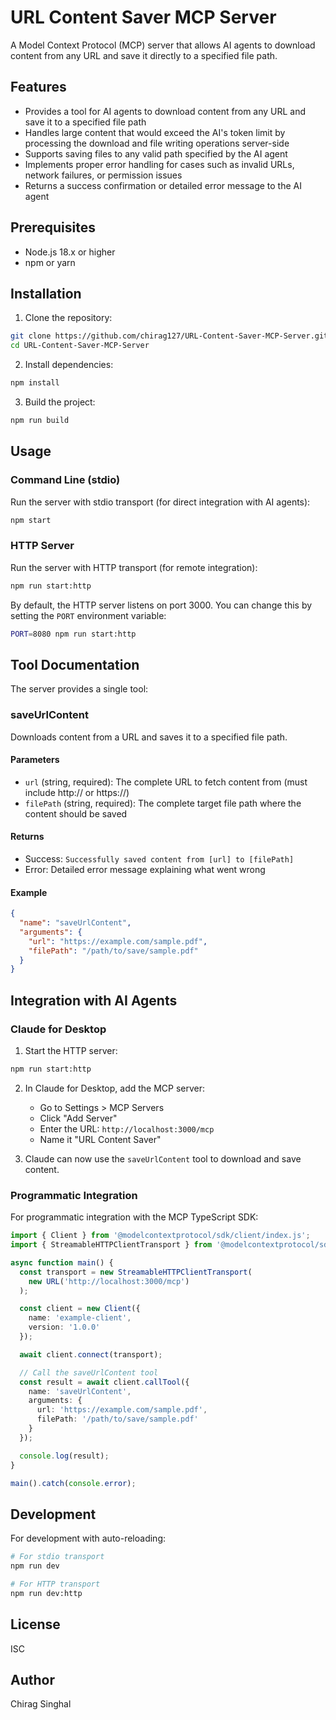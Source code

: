 # URL Content Saver MCP Server

A Model Context Protocol (MCP) server that allows AI agents to download content from any URL and save it directly to a specified file path.

## Features

- Provides a tool for AI agents to download content from any URL and save it to a specified file path
- Handles large content that would exceed the AI's token limit by processing the download and file writing operations server-side
- Supports saving files to any valid path specified by the AI agent
- Implements proper error handling for cases such as invalid URLs, network failures, or permission issues
- Returns a success confirmation or detailed error message to the AI agent

## Prerequisites

- Node.js 18.x or higher
- npm or yarn

## Installation

1. Clone the repository:

```bash
git clone https://github.com/chirag127/URL-Content-Saver-MCP-Server.git
cd URL-Content-Saver-MCP-Server
```

2. Install dependencies:

```bash
npm install
```

3. Build the project:

```bash
npm run build
```

## Usage

### Command Line (stdio)

Run the server with stdio transport (for direct integration with AI agents):

```bash
npm start
```

### HTTP Server

Run the server with HTTP transport (for remote integration):

```bash
npm run start:http
```

By default, the HTTP server listens on port 3000. You can change this by setting the `PORT` environment variable:

```bash
PORT=8080 npm run start:http
```

## Tool Documentation

The server provides a single tool:

### saveUrlContent

Downloads content from a URL and saves it to a specified file path.

#### Parameters

- `url` (string, required): The complete URL to fetch content from (must include http:// or https://)
- `filePath` (string, required): The complete target file path where the content should be saved

#### Returns

- Success: `Successfully saved content from [url] to [filePath]`
- Error: Detailed error message explaining what went wrong

#### Example

```json
{
  "name": "saveUrlContent",
  "arguments": {
    "url": "https://example.com/sample.pdf",
    "filePath": "/path/to/save/sample.pdf"
  }
}
```

## Integration with AI Agents

### Claude for Desktop

1. Start the HTTP server:

```bash
npm run start:http
```

2. In Claude for Desktop, add the MCP server:
   - Go to Settings > MCP Servers
   - Click "Add Server"
   - Enter the URL: `http://localhost:3000/mcp`
   - Name it "URL Content Saver"

3. Claude can now use the `saveUrlContent` tool to download and save content.

### Programmatic Integration

For programmatic integration with the MCP TypeScript SDK:

```typescript
import { Client } from '@modelcontextprotocol/sdk/client/index.js';
import { StreamableHTTPClientTransport } from '@modelcontextprotocol/sdk/client/streamableHttp.js';

async function main() {
  const transport = new StreamableHTTPClientTransport(
    new URL('http://localhost:3000/mcp')
  );

  const client = new Client({
    name: 'example-client',
    version: '1.0.0'
  });

  await client.connect(transport);

  // Call the saveUrlContent tool
  const result = await client.callTool({
    name: 'saveUrlContent',
    arguments: {
      url: 'https://example.com/sample.pdf',
      filePath: '/path/to/save/sample.pdf'
    }
  });

  console.log(result);
}

main().catch(console.error);
```

## Development

For development with auto-reloading:

```bash
# For stdio transport
npm run dev

# For HTTP transport
npm run dev:http
```

## License

ISC

## Author

Chirag Singhal
